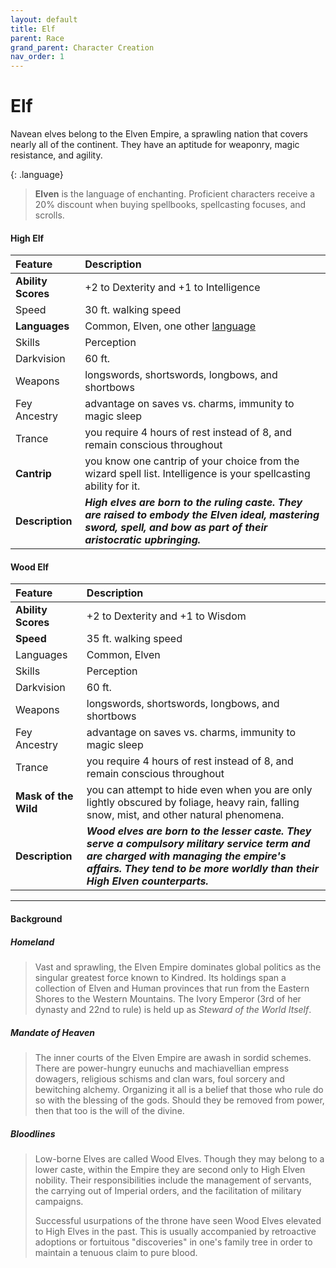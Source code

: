 ```yaml
---
layout: default
title: Elf
parent: Race
grand_parent: Character Creation
nav_order: 1
---
```


# Elf

Navean elves belong to the Elven Empire, a sprawling nation that covers nearly all of the continent. They have an aptitude for weaponry, magic resistance, and agility.

{: .language}
> **Elven** is the language of enchanting. Proficient characters receive a 20% discount when buying spellbooks, spellcasting focuses, and scrolls.

#### High Elf

| Feature            | Description                                                                                                       |
| :----------------- | :---------------------------------------------------------------------------------------------------------------- |
| **Ability Scores** | +2 to Dexterity and +1 to Intelligence                                                                            |
| Speed              | 30 ft. walking speed                                                                                              |
| **Languages**      | Common, Elven, one other [language](../../adventuring/mechanics/languages)                                                  |
| Skills             | Perception                                                                                                        |
| Darkvision         | 60 ft.                                                                                                            |
| Weapons            | longswords, shortswords, longbows, and shortbows                                                                  |
| Fey Ancestry       | advantage on saves vs. charms, immunity to magic sleep                                                            |
| Trance             | you require 4 hours of rest instead of 8, and remain conscious throughout                                         |
| **Cantrip**        | you know one cantrip of your choice from the wizard spell list. Intelligence is your spellcasting ability for it. |
| **Description** | _**High elves are born to the ruling caste. They are raised to embody the Elven ideal, mastering sword, spell, and bow as part of their aristocratic upbringing.**_ |

#### Wood Elf

| Feature              | Description                                                                                                                              |
| :------------------- | :--------------------------------------------------------------------------------------------------------------------------------------- |
| **Ability Scores**   | +2 to Dexterity and +1 to Wisdom                                                                                                         |
| **Speed**            | 35 ft. walking speed                                                                                                                     |
| Languages            | Common, Elven                                                                                                                            |
| Skills               | Perception                                                                                                                               |
| Darkvision           | 60 ft.                                                                                                                                   |
| Weapons              | longswords, shortswords, longbows, and shortbows                                                                                         |
| Fey Ancestry         | advantage on saves vs. charms, immunity to magic sleep                                                                                   |
| Trance               | you require 4 hours of rest instead of 8, and remain conscious throughout                                                                |
| **Mask of the Wild** | you can attempt to hide even when you are only lightly obscured by foliage, heavy rain, falling snow, mist, and other natural phenomena. |
| **Description** | _**Wood elves are born to the lesser caste. They serve a compulsory military service term and are charged with managing the empire's affairs. They tend to be more worldly than their High Elven counterparts.**_|

---

#### Background

##### Homeland

> Vast and sprawling, the Elven Empire dominates global politics as the singular greatest force known to Kindred. Its holdings span a collection of Elven and Human provinces that run from the Eastern Shores to the Western Mountains. The Ivory Emperor (3rd of her dynasty and 22nd to rule) is held up as *Steward of the World Itself*.

##### Mandate of Heaven

> The inner courts of the Elven Empire are awash in sordid schemes. There are power-hungry eunuchs and machiavellian empress dowagers, religious schisms and clan wars, foul sorcery and bewitching alchemy. Organizing it all is a belief that those who rule do so with the blessing of the gods. Should they be removed from power, then that too is the will of the divine.

##### Bloodlines

> Low-borne Elves are called Wood Elves. Though they may belong to a lower caste, within the Empire they are second only to High Elven nobility. Their responsibilities include the management of servants, the carrying out of Imperial orders, and the facilitation of military campaigns.
> 
> Successful usurpations of the throne have seen Wood Elves elevated to High Elves in the past. This is usually accompanied by retroactive adoptions or fortuitous "discoveries" in one's family tree in order to maintain a tenuous claim to pure blood.